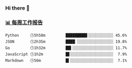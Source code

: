 ### Hi there 👋

<!--
**yiningv/yiningv** is a ✨ _special_ ✨ repository because its `README.md` (this file) appears on your GitHub profile.

Here are some ideas to get you started:

- 🔭 I’m currently working on ...
- 🌱 I’m currently learning ...
- 👯 I’m looking to collaborate on ...
- 🤔 I’m looking for help with ...
- 💬 Ask me about ...
- 📫 How to reach me: ...
- 😄 Pronouns: ...
- ⚡ Fun fact: ...
-->

<!-- waka-box start -->
### <a href="https://gist.github.com/b3f90cfdb958d2401b019f821c34c859" target="_blank">📊 每周工作报告</a>
```text
Python     🕓5h58m         █████████▌░░░░░░░░░░░ 45.6%
JSON       🕓2h35m         ████▏░░░░░░░░░░░░░░░░ 19.8%
Go         🕓1h32m         ██▍░░░░░░░░░░░░░░░░░░ 11.7%
JavaScript 🕓1h2m          █▋░░░░░░░░░░░░░░░░░░░  7.9%
Markdown   🕓56m           █▍░░░░░░░░░░░░░░░░░░░  7.1%
```
<!-- waka-box end -->

